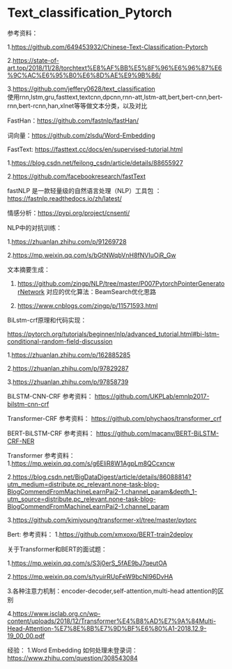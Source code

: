 # Text_classification_Pytorch


参考资料：

1.https://github.com/649453932/Chinese-Text-Classification-Pytorch

2.https://state-of-art.top/2018/11/28/torchtext%E8%AF%BB%E5%8F%96%E6%96%87%E6%9C%AC%E6%95%B0%E6%8D%AE%E9%9B%86/

3.https://github.com/jeffery0628/text_classification        
使用rnn,lstm,gru,fasttext,textcnn,dpcnn,rnn-att,lstm-att,bert,bert-cnn,bert-rnn,bert-rcnn,han,xlnet等等做文本分类，以及对比

FastHan：https://github.com/fastnlp/fastHan/

词向量：https://github.com/zlsdu/Word-Embedding

FastText:  https://fasttext.cc/docs/en/supervised-tutorial.html

1.https://blog.csdn.net/feilong_csdn/article/details/88655927

2.https://github.com/facebookresearch/fastText  

fastNLP 是一款轻量级的自然语言处理（NLP）工具包  ：
https://fastnlp.readthedocs.io/zh/latest/


情感分析：https://pypi.org/project/cnsenti/

NLP中的对抗训练：

1.https://zhuanlan.zhihu.com/p/91269728

2.https://mp.weixin.qq.com/s/bGtNWqbVnH8fNVIuOiR_Gw

文本摘要生成：

1. https://github.com/zingp/NLP/tree/master/P007PytorchPointerGeneratorNetwork     对应的优化算法：BeamSearch优化思路

2. https://www.cnblogs.com/zingp/p/11571593.html



BiLstm-crf原理和代码实现：

https://pytorch.org/tutorials/beginner/nlp/advanced_tutorial.html#bi-lstm-conditional-random-field-discussion

1.https://zhuanlan.zhihu.com/p/162885285

2.https://zhuanlan.zhihu.com/p/97829287

3.https://zhuanlan.zhihu.com/p/97858739

BiLSTM-CNN-CRF
参考资料：
https://github.com/UKPLab/emnlp2017-bilstm-cnn-crf

Transformer-CRF
参考资料：
https://github.com/phychaos/transformer_crf

BERT-BiLSTM-CRF
参考资料：
https://github.com/macanv/BERT-BiLSTM-CRF-NER

Transformer
参考资料：
1.https://mp.weixin.qq.com/s/g6EliR8W1AgpLm8QCcxncw

2.https://blog.csdn.net/BigDataDigest/article/details/86088814?utm_medium=distribute.pc_relevant.none-task-blog-BlogCommendFromMachineLearnPai2-1.channel_param&depth_1-utm_source=distribute.pc_relevant.none-task-blog-BlogCommendFromMachineLearnPai2-1.channel_param

3.https://github.com/kimiyoung/transformer-xl/tree/master/pytorc

Bert:
参考资料：
1.https://github.com/xmxoxo/BERT-train2deploy

关于Transformer和BERT的面试题：

1.https://mp.weixin.qq.com/s/S3j0erS_5fAE9bJ7qeutOA

2.https://mp.weixin.qq.com/s/tyuirRUpFeW9bcNI96DvHA

3.各种注意力机制：encoder-decoder,self-attention,multi-head attention的区别

4.https://www.isclab.org.cn/wp-content/uploads/2018/12/Transformer%E4%B8%AD%E7%9A%84Multi-Head-Attention-%E7%8E%8B%E7%9D%BF%E6%80%A1-2018.12.9-19_00_00.pdf

经验：
1.Word Embedding 如何处理未登录词：https://www.zhihu.com/question/308543084
